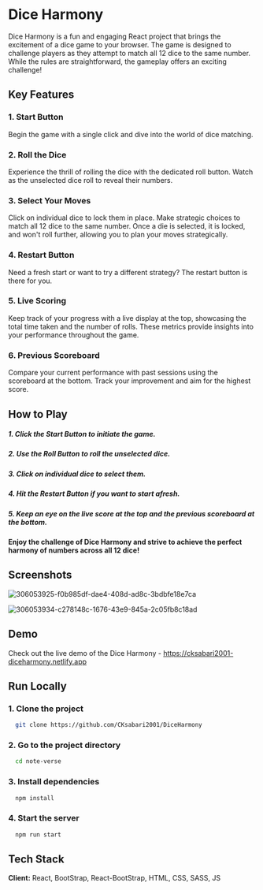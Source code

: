 # Dice Harmony

Dice Harmony is a fun and engaging React project that brings the excitement of a dice game to your browser. The game is designed to challenge players as they attempt to match all 12 dice to the same number. While the rules are straightforward, the gameplay offers an exciting challenge!

## Key Features

### 1. Start Button

Begin the game with a single click and dive into the world of dice matching.

### 2. Roll the Dice

Experience the thrill of rolling the dice with the dedicated roll button. Watch as the unselected dice roll to reveal their numbers.

### 3. Select Your Moves

Click on individual dice to lock them in place. Make strategic choices to match all 12 dice to the same number. Once a die is selected, it is locked, and won't roll further, allowing you to plan your moves strategically.

### 4. Restart Button

Need a fresh start or want to try a different strategy? The restart button is there for you.

### 5. Live Scoring

Keep track of your progress with a live display at the top, showcasing the total time taken and the number of rolls. These metrics provide insights into your performance throughout the game.

### 6. Previous Scoreboard

Compare your current performance with past sessions using the scoreboard at the bottom. Track your improvement and aim for the highest score.

## How to Play

##### 1. Click the Start Button to initiate the game.

##### 2. Use the Roll Button to roll the unselected dice.

##### 3. Click on individual dice to select them.

##### 4. Hit the Restart Button if you want to start afresh.

##### 5. Keep an eye on the live score at the top and the previous scoreboard at the bottom.

#### Enjoy the challenge of Dice Harmony and strive to achieve the perfect harmony of numbers across all 12 dice!

## Screenshots

![306053925-f0b985df-dae4-408d-ad8c-3bdbfe18e7ca](https://github.com/CKsabari2001/DiceHarmony/assets/110533554/d0fe15e0-26dc-4237-85d2-705b8887742b)

![306053934-c278148c-1676-43e9-845a-2c05fb8c18ad](https://github.com/CKsabari2001/DiceHarmony/assets/110533554/fd478ba2-cd9b-4591-a90a-534d19447b53)

## Demo

Check out the live demo of the Dice Harmony - https://cksabari2001-diceharmony.netlify.app

## Run Locally

### 1. Clone the project

```bash
  git clone https://github.com/CKsabari2001/DiceHarmony
```

### 2. Go to the project directory

```bash
  cd note-verse
```

### 3. Install dependencies

```bash
  npm install
```

### 4. Start the server

```bash
  npm run start
```

## Tech Stack

**Client:** React, BootStrap, React-BootStrap, HTML, CSS, SASS, JS
